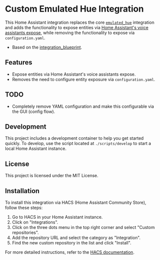 # Custom Emulated Hue Integration

This Home Assistant integration replaces the core [`emulated_hue`](https://www.home-assistant.io/integrations/emulated_hue/) integration and adds the functionality to expose entities via [Home Assistant's voice assistants expose](https://my.home-assistant.io/redirect/voice_assistants/), while removing the functionality to expose via `configuration.yaml`.

- Based on the [integration_blueprint](https://github.com/ludeeus/integration_blueprint).

## Features

- Expose entities via Home Assistant's voice assistants expose.
- Removes the need to configure entity exposure via `configuration.yaml`.

## TODO

- Completely remove YAML configuration and make this configurable via the GUI (config flow).

## Development

This project includes a development container to help you get started quickly. To develop, use the script located at `./scripts/develop` to start a local Home Assistant instance.

## License

This project is licensed under the MIT License.

## Installation

To install this integration via HACS (Home Assistant Community Store), follow these steps:

1. Go to HACS in your Home Assistant instance.
2. Click on "Integrations".
3. Click on the three dots menu in the top right corner and select "Custom repositories".
4. Add the repository URL and select the category as "Integration".
5. Find the new custom repository in the list and click "Install".

For more detailed instructions, refer to the [HACS documentation](https://hacs.xyz/docs/installation/manual).
